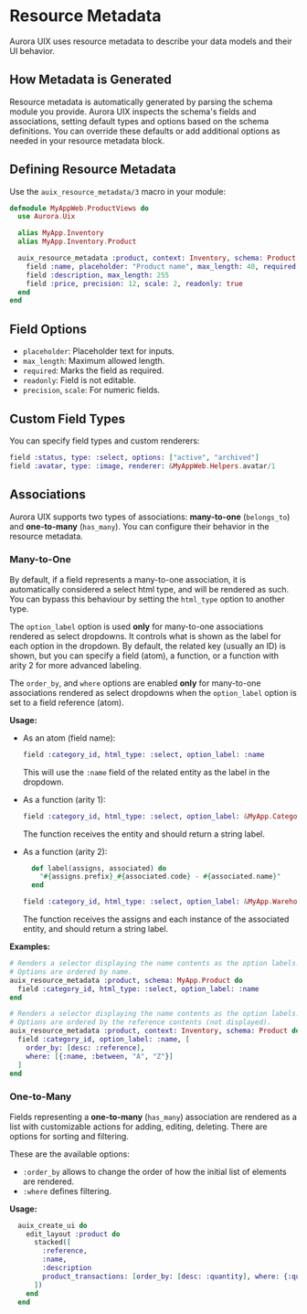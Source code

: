 # Resource Metadata

Aurora UIX uses resource metadata to describe your data models and their UI behavior.

## How Metadata is Generated

Resource metadata is automatically generated by parsing the schema module you provide. Aurora UIX inspects the schema's fields and associations, setting default types and options based on the schema definitions. You can override these defaults or add additional options as needed in your resource metadata block.

## Defining Resource Metadata

Use the `auix_resource_metadata/3` macro in your module:

```elixir
defmodule MyAppWeb.ProductViews do
  use Aurora.Uix

  alias MyApp.Inventory
  alias MyApp.Inventory.Product

  auix_resource_metadata :product, context: Inventory, schema: Product do
    field :name, placeholder: "Product name", max_length: 40, required: true
    field :description, max_length: 255
    field :price, precision: 12, scale: 2, readonly: true
  end
end
```

## Field Options

- `placeholder`: Placeholder text for inputs.
- `max_length`: Maximum allowed length.
- `required`: Marks the field as required.
- `readonly`: Field is not editable.
- `precision`, `scale`: For numeric fields.

## Custom Field Types

You can specify field types and custom renderers:

```elixir
field :status, type: :select, options: ["active", "archived"]
field :avatar, type: :image, renderer: &MyAppWeb.Helpers.avatar/1
```

## Associations

Aurora UIX supports two types of associations: **many-to-one** (`belongs_to`) and **one-to-many** (`has_many`). You can configure their behavior in the resource metadata.

### Many-to-One

By default, if a field represents a many-to-one association, it is automatically considered a select html type, and will 
be rendered as such. You can bypass this behaviour by setting the `html_type` option to another type.

The `option_label` option is used **only** for many-to-one associations rendered as select dropdowns. It controls what is shown as the label for each option in the dropdown. By default, the related key (usually an ID) is shown, but you can specify a field (atom), a function, or a function with arity 2 for more advanced labeling.

The `order_by`, and `where` options are enabled **only** for many-to-one associations rendered as select dropdowns when the `option_label` option is set to a field reference (atom).

**Usage:**

- As an atom (field name):
  ```elixir
  field :category_id, html_type: :select, option_label: :name
  ```
  This will use the `:name` field of the related entity as the label in the dropdown.

- As a function (arity 1):
  ```elixir
  field :category_id, html_type: :select, option_label: &MyApp.Category.label/1
  ```
  The function receives the entity and should return a string label.

- As a function (arity 2):
  ```elixir
    def label(assigns, associated) do
      "#{assigns.prefix}_#{associated.code} - #{associated.name}"
    end  
  ```
  ```elixir
  field :category_id, html_type: :select, option_label: &MyApp.Warehouse.label/2
  ```
  The function receives the assigns and each instance of the associated entity, and should return a string label.

**Examples:**

```elixir
# Renders a selector displaying the name contents as the option labels.
# Options are ordered by name.
auix_resource_metadata :product, schema: MyApp.Product do
  field :category_id, html_type: :select, option_label: :name
end
```
```elixir
# Renders a selector displaying the name contents as the option labels.
# Options are ordered by the reference contents (not displayed).
auix_resource_metadata :product, context: Inventory, schema: Product do
  field :category_id, option_label: :name, [
    order_by: [desc: :reference], 
    where: [{:name, :between, "A", "Z"}]
  ]
end
```

### One-to-Many

Fields representing a **one-to-many** (`has_many`) association are rendered as a list with 
customizable actions for adding, editing, deleting. There are options for sorting and filtering.

These are the available options:
- `:order_by` allows to change the order of how the initial list of elements are rendered.
- `:where` defines filtering.

**Usage:**
```elixir
  auix_create_ui do
    edit_layout :product do
      stacked([
        :reference,
        :name,
        :description
        product_transactions: [order_by: [desc: :quantity], where: {:quantity, :between, 8, 16}]
      ])
    end
  end
```




